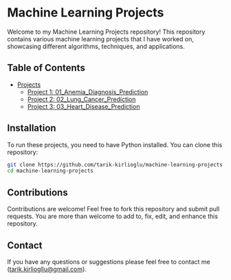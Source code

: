 # Machine Learning Projects

Welcome to my Machine Learning Projects repository! This repository contains various machine learning projects that I have worked on, showcasing different algorithms, techniques, and applications.

## Table of Contents
- [Projects](#projects)
  - [Project 1: 01_Anemia_Diagnosis_Prediction](#01_anemia_diagnosis_prediction)
  - [Project 2: 02_Lung_Cancer_Prediction](#02_lung_cancer_prediction)
  - [Project 3: 03_Heart_Disease_Prediction](#02_heart_disease_prediction)

## Installation
To run these projects, you need to have Python installed. You can clone this repository:

```bash
git clone https://github.com/tarik-kirlioglu/machine-learning-projects.git
cd machine-learning-projects
```
## Contributions
Contributions are welcome! Feel free to fork this repository and submit pull requests. You are more than welcome to add to, fix, edit, and enhance this repository.

## Contact
If you have any questions or suggestions please feel free to contact me (tarik.kirliogllu@gmail.com).
